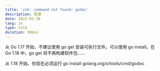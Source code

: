 ```yaml
---
title: 'zsh: command not found: godoc'
description: 芜湖
date: 2022-03-30
lang: zh
type: talk
duration: 30min
---
```


从 Go 1.17 开始，不建议使用 go get 安装可执行文件。可以使用 go install。在 Go 1.18 中，go get 将不再构建软件包......

从 1.18 开始，你现在必须运行 go install golang.org/x/tools/cmd/godoc
